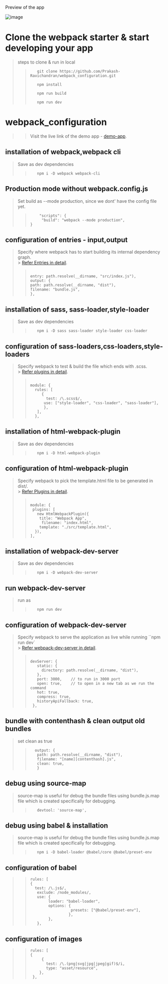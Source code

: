 Preview of the app

![image](https://github.com/Prakash-Ravichandran/webpack_configuration/assets/74542543/99733ad0-3142-4e74-8b57-c274febe41d0)

# Clone the webpack starter & start developing your app

> steps to clone & run in local
>
> > ```
> >    git clone https://github.com/Prakash-Ravichandran/webpack_configuration.git
> >
> >    npm install
> >
> >    npm run build
> >
> >    npm run dev
> >
> > ```

# webpack_configuration

> > Visit the live link of the demo app - [demo-app](https://webpack-demoapp.netlify.app/).

## installation of webpack,webpack cli

> Save as dev dependencies
>
> > ```
> >    npm i -D webpack webpack-cli
> > ```

## Production mode without webpack.config.js

> Set build as --mode production, since we dont' have the config file yet.
>
> > ```
> >     "scripts": {
> >      "build": "webpack --mode production",
> > }
> > ```

## configuration of entries - input,output

> Specify where webpack has to start building its internal dependency graph.<br> > [Refer Entries in detail](https://webpack.js.org/concepts#entry).
>
> > ```
> >
> > entry: path.resolve(__dirname, "src/index.js"),
> > output: {
> > path: path.resolve(__dirname, "dist"),
> > filename: "bundle.js",
> > },
> >
> > ```

## installation of sass, sass-loader,style-loader

> Save as dev dependencies
>
> > ```
> >    npm i -D sass sass-loader style-loader css-loader
> > ```

## configuration of sass-loaders,css-loaders,style-loaders

> Specify webpack to test & build the file which ends with .scss.<br> > [Refer plugins in detail](https://webpack.js.org/concepts/plugins/#usage).
>
> > ```
> >
> > module: {
> >   rules: [
> >      {
> >        test: /\.scss$/,
> >       use: ["style-loader", "css-loader", "sass-loader"],
> >       },
> >    ],
> >   },
> >
> > ```

## installation of html-webpack-plugin

> Save as dev dependencies
>
> > ```
> >    npm i -D html-webpack-plugin
> >
> > ```

## configuration of html-webpack-plugin

> Specify webpack to pick the template.html file to be generated in dist/.<br> > [Refer Plugins in detail](https://webpack.js.org/concepts/plugins/#root).
>
> > ```
> >
> > module: {
> >  plugins: [
> >    new HtmlWebpackPlugin({
> >     title: "Webpack App",
> >      filename: "index.html",
> >     template: "./src/template.html",
> >   }),
> > ],
> >
> > ```

## installation of webpack-dev-server

> Save as dev dependencies
>
> > ```
> >    npm i -D webpack-dev-server
> >
> > ```

## run webpack-dev-server

> run as
>
> > ```
> >    npm run dev
> >
> > ```

## configuration of webpack-dev-server

> Specify webpack to serve the application as live while running ``npm run dev`<br> > [Refer webpack-dev-server in detail](https://webpack.js.org/concepts/plugins/#root).
>
> > ```
> >
> > devServer: {
> >    static: {
> >      directory: path.resolve(__dirname, "dist"),
> >    },
> >    port: 3000,    // to run in 3000 port
> >    open: true,    // to open in a new tab as we run the command
> >    hot: true,
> >    compress: true,
> >    historyApiFallback: true,
> >  },
> >
> > ```

## bundle with contenthash & clean output old bundles

> set clean as true
>
> > ```
> >   output: {
> >    path: path.resolve(__dirname, "dist"),
> >    filename: "[name][contenthash].js",
> >    clean: true,
> >    }
> > ```

## debug using source-map

> source-map is useful for debug the bundle files using bundle.js.map file which is created specifically for debugging.
>
> > ```
> >    devtool: 'source-map',
> >
> > ```

## debug using babel & installation

> source-map is useful for debug the bundle files using bundle.js.map file which is created specifically for debugging.
>
> > ```
> >    npm i -D babel-loader @babel/core @babel/preset-env
> >
> > ```

## configuration of babel

> > ```
> > rules: [
> > {
> >   test: /\.js$/,
> >    exclude: /node_modules/,
> >    use: {
> >         loader: "babel-loader",
> >         options: {
> >                   presets: ["@babel/preset-env"],
> >                  },
> >         },
> >    },
> >
> > ```

## configuration of images

> > ```
> > rules: [
> > {
> >      {
> >        test: /\.(png|svg|jpg|jpeg|gif)$/i,
> >        type: "asset/resource",
> >     },
> >  },
> >
> > ```
